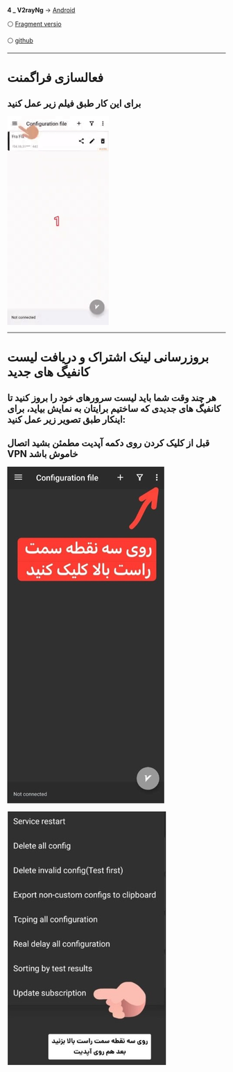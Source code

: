 

**4 _  V2rayNg** → [Android](https://github.com/2dust/v2rayNG/releases/download/1.8.12/v2rayNG_1.8.12.apk) 

⚪ [Fragment versio](https://github.com/2dust/v2rayNG/releases/download/1.8.16/v2rayNG_1.8.16.apk)

⚪ [github](https://github.com/2dust/v2rayNG/releases) 

---

<h1>فعالسازی فراگمنت</h1>

## برای این کار طبق فیلم زیر عمل کنید 


![alt text](/image/fragmentv2ray.gif "Title")


---









<h1>بروزرسانی لینک اشتراک و دریافت لیست کانفیگ های جدید</h1>

## هر چند وقت شما باید لیست سرورهای خود را بروز کنید تا کانفیگ های جدیدی که ساختیم برایتان به نمایش بیاید، برای اینکار طبق تصویر زیر عمل کنید: 

## قبل از کلیک کردن روی دکمه آپدیت مطمئن بشید اتصال VPN خاموش باشد

![alt text](/image/v2rayupdate1.jpg "Title")

![alt text](/image/v2rayupdate2.jpg "Title")



